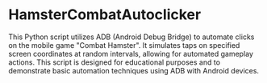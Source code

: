 # HamsterCombatAutoclicker
This Python script utilizes ADB (Android Debug Bridge) to automate clicks on the mobile game "Combat Hamster". It simulates taps on specified screen coordinates at random intervals, allowing for automated gameplay actions. This script is designed for educational purposes and to demonstrate basic automation techniques using ADB with Android devices.
